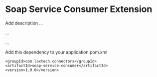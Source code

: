 # Soap Service Consumer Extension

Add description ...


...


...


Add this dependency to your application pom.xml

```
<groupId>com.laxtech.connectors</groupId>
<artifactId>soap-service-consumer</artifactId>
<version>1.0.0</version>
```
